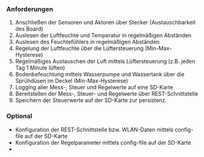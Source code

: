 ### Anforderungen

1. Anschließen der Sensoren und Aktoren über Stecker (Austauschbarkeit des Board)
2. Auslesen der Luftfeuchte und Temperatur in regelmäßigen Abständen
3. Auslesen des Feuchtefühlers in regelmäßigen Abständen
5. Regelung der Luftfeuchte über die Lüftersteuerung (Min-Max-Hysterese)
6. Regelmäßiges Austauschen der Luft mittels Lüftersteuerung (z.B. jeden Tag 1 Minute lüften)
7. Bodenbefeuchtung mittels Wasserpumpe und Wassertank über die Sprühdüsen im Deckel (Min-Max-Hysterese)
8. Logging aller Mess-, Steuer und Regelwerte auf eine SD-Karte
9. Bereitstellen der Mess-, Steuer- und Regelwerte über REST-Schnittstelle
10. Speichern der Steuerwerte auf der SD-Karte zur persistenz.


### Optional
- Konfiguration der REST-Schnittstelle bzw. WLAN-Daten mittels config-file auf der SD-Karte
- Konfiguration der Regelparameter mittels config-file auf der SD-Karte
- 